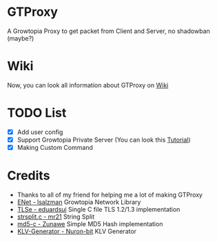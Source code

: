 # GTProxy
A Growtopia Proxy to get packet from Client and Server, no shadowban (maybe?)
# Wiki
Now, you can look all information about GTProxy on [Wiki](https://github.com/GuckTubeYT/GTProxy/wiki)
# TODO List
- [X] Add user config
- [X] Support Growtopia Private Server (You can look this [Tutorial](https://github.com/GuckTubeYT/GTProxy/wiki/How-to-join-Growtopia-Private-Server-using-GTProxy))
- [X] Making Custom Command
# Credits
- Thanks to all of my friend for helping me a lot of making GTProxy
- [ENet - lsalzman](https://github.com/lsalzman/enet) Growtopia Network Library
- [TLSe - eduardsui](https://github.com/eduardsui/tlse) Single C file TLS 1.2/1.3 implementation
- [strsplit.c - mr21](https://github.com/mr21/strsplit.c) String Split
- [md5-c - Zunawe](https://github.com/Zunawe/md5-c) Simple MD5 Hash implementation
- [KLV-Generator - Nuron-bit](https://github.com/Nuron-bit/KLV-Generator) KLV Generator
